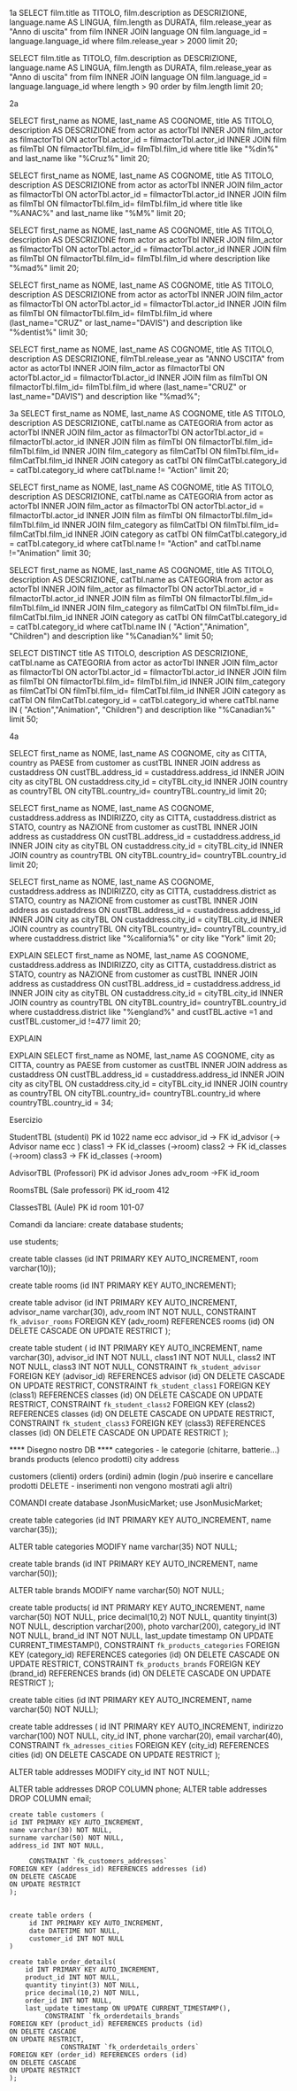 1a
 SELECT film.title as TITOLO, film.description as DESCRIZIONE, language.name AS LINGUA, film.length as DURATA, film.release_year as "Anno di uscita" from film  INNER JOIN language ON film.language_id = language.language_id where film.release_year > 2000 limit 20;

  SELECT film.title as TITOLO, film.description as DESCRIZIONE, language.name AS LINGUA, film.length as DURATA, film.release_year as "Anno di uscita" from film  INNER JOIN language ON film.language_id = language.language_id where length > 90 order by film.length limit 20;

2a

SELECT first_name as NOME, last_name AS COGNOME, title AS TITOLO, description AS DESCRIZIONE from actor as actorTbl  INNER JOIN film_actor as filmactorTbl ON actorTbl.actor_id = filmactorTbl.actor_id  INNER JOIN film as filmTbl ON filmactorTbl.film_id= filmTbl.film_id where title like "%din%" and last_name like "%Cruz%" limit 20;

SELECT first_name as NOME, last_name AS COGNOME, title AS TITOLO, description AS DESCRIZIONE from actor as actorTbl  INNER JOIN film_actor as filmactorTbl ON actorTbl.actor_id = filmactorTbl.actor_id  INNER JOIN film as filmTbl ON filmactorTbl.film_id= filmTbl.film_id where title like "%ANAC%" and last_name like "%M%" limit 20;

SELECT first_name as NOME, last_name AS COGNOME, title AS TITOLO, description AS DESCRIZIONE from actor as actorTbl  INNER JOIN film_actor as filmactorTbl ON actorTbl.actor_id = filmactorTbl.actor_id  INNER JOIN film as filmTbl ON filmactorTbl.film_id= filmTbl.film_id where description like "%mad%" limit 20;

SELECT first_name as NOME, last_name AS COGNOME, title AS TITOLO, description AS DESCRIZIONE from actor as actorTbl  INNER JOIN film_actor as filmactorTbl ON actorTbl.actor_id = filmactorTbl.actor_id  INNER JOIN film as filmTbl ON filmactorTbl.film_id= filmTbl.film_id where (last_name="CRUZ" or last_name="DAVIS") and description like "%dentist%" limit 30;


SELECT first_name as NOME, last_name AS COGNOME, title AS TITOLO, description AS DESCRIZIONE, filmTbl.release_year as "ANNO USCITA" from actor as actorTbl  INNER JOIN film_actor as filmactorTbl ON actorTbl.actor_id = filmactorTbl.actor_id  INNER JOIN film as filmTbl ON filmactorTbl.film_id= filmTbl.film_id where (last_name="CRUZ" or last_name="DAVIS") and description like "%mad%";

3a
SELECT first_name as NOME, last_name AS COGNOME, title AS TITOLO, description AS DESCRIZIONE, catTbl.name as CATEGORIA  from actor as actorTbl 
INNER JOIN film_actor as filmactorTbl ON actorTbl.actor_id = filmactorTbl.actor_id 
INNER JOIN film as filmTbl ON filmactorTbl.film_id= filmTbl.film_id
INNER JOIN film_category as filmCatTbl ON filmTbl.film_id= filmCatTbl.film_id
INNER JOIN category as catTbl ON filmCatTbl.category_id = catTbl.category_id
where catTbl.name != "Action"
limit 20;

SELECT first_name as NOME, last_name AS COGNOME, title AS TITOLO, description AS DESCRIZIONE, catTbl.name as CATEGORIA  from actor as actorTbl  INNER JOIN film_actor as filmactorTbl ON actorTbl.actor_id = filmactorTbl.actor_id  INNER JOIN film as filmTbl ON filmactorTbl.film_id= filmTbl.film_id INNER JOIN film_category as filmCatTbl ON filmTbl.film_id= filmCatTbl.film_id INNER JOIN category as catTbl ON filmCatTbl.category_id = catTbl.category_id where catTbl.name != "Action" and catTbl.name !="Animation"  limit 30;

SELECT first_name as NOME, last_name AS COGNOME, title AS TITOLO, description AS DESCRIZIONE, catTbl.name as CATEGORIA  from actor as actorTbl  INNER JOIN film_actor as filmactorTbl ON actorTbl.actor_id = filmactorTbl.actor_id  INNER JOIN film as filmTbl ON filmactorTbl.film_id= filmTbl.film_id INNER JOIN film_category as filmCatTbl ON filmTbl.film_id= filmCatTbl.film_id INNER JOIN category as catTbl ON filmCatTbl.category_id = catTbl.category_id where catTbl.name IN ( "Action","Animation", "Children") and description like "%Canadian%" limit 50;

SELECT DISTINCT title AS TITOLO, description AS DESCRIZIONE, catTbl.name as CATEGORIA  from actor as actorTbl  INNER JOIN film_actor as filmactorTbl ON actorTbl.actor_id = filmactorTbl.actor_id  INNER JOIN film as filmTbl ON filmactorTbl.film_id= filmTbl.film_id INNER JOIN film_category as filmCatTbl ON filmTbl.film_id= filmCatTbl.film_id INNER JOIN category as catTbl ON filmCatTbl.category_id = catTbl.category_id where catTbl.name IN ( "Action","Animation", "Children") and description like "%Canadian%" limit 50;


4a

SELECT first_name as NOME, last_name AS COGNOME, city as CITTA, country as PAESE from customer as custTBL INNER JOIN address as custaddress ON custTBL.address_id = custaddress.address_id INNER JOIN city as cityTBL ON custaddress.city_id = cityTBL.city_id
INNER JOIN country as countryTBL ON cityTBL.country_id= countryTBL.country_id limit 20;

SELECT first_name as NOME, last_name AS COGNOME, custaddress.address as INDIRIZZO, city as CITTA, custaddress.district as STATO, country as NAZIONE from customer as custTBL INNER JOIN address as custaddress ON custTBL.address_id = custaddress.address_id INNER JOIN city as cityTBL ON custaddress.city_id = cityTBL.city_id
INNER JOIN country as countryTBL ON cityTBL.country_id= countryTBL.country_id limit 20;

SELECT first_name as NOME, last_name AS COGNOME, custaddress.address as INDIRIZZO, city as CITTA, custaddress.district as STATO, country as NAZIONE from customer as custTBL INNER JOIN address as custaddress ON custTBL.address_id = custaddress.address_id INNER JOIN city as cityTBL ON custaddress.city_id = cityTBL.city_id
INNER JOIN country as countryTBL ON cityTBL.country_id= countryTBL.country_id 
where custaddress.district like "%california%" or city like "York"
limit 20;

EXPLAIN
SELECT first_name as NOME, last_name AS COGNOME, custaddress.address as INDIRIZZO, city as CITTA, custaddress.district as STATO, country as NAZIONE from customer as custTBL INNER JOIN address as custaddress ON custTBL.address_id = custaddress.address_id INNER JOIN city as cityTBL ON custaddress.city_id = cityTBL.city_id
INNER JOIN country as countryTBL ON cityTBL.country_id= countryTBL.country_id 
where custaddress.district like "%england%" and custTBL.active =1 and custTBL.customer_id !=477
limit 20;

EXPLAIN

EXPLAIN
SELECT first_name as NOME, last_name AS COGNOME, city as CITTA, country as PAESE from customer as custTBL INNER JOIN address as custaddress ON custTBL.address_id = custaddress.address_id INNER JOIN city as cityTBL ON custaddress.city_id = cityTBL.city_id INNER JOIN country as countryTBL ON cityTBL.country_id= countryTBL.country_id where countryTBL.country_id = 34;


Esercizio


StudentTBL (studenti)
PK id 1022
name ecc
advisor_id -> FK id_advisor (-> Advisor name ecc )
class1 -> FK id_classes (->room)
class2 -> FK id_classes (->room)
class3 -> FK id_classes (->room)

AdvisorTBL (Professori)
PK id
advisor Jones
adv_room ->FK id_room

RoomsTBL (Sale professori)
PK id_room 412

ClassesTBL (Aule)
PK id
room 101-07

Comandi da lanciare:
create database students;

use students;

create table classes (id INT PRIMARY KEY AUTO_INCREMENT, room varchar(10));

create table rooms (id INT PRIMARY KEY AUTO_INCREMENT);

create table advisor (id INT PRIMARY KEY AUTO_INCREMENT, advisor_name varchar(30), adv_room INT NOT NULL,
  CONSTRAINT `fk_advisor_rooms`
    FOREIGN KEY (adv_room) REFERENCES rooms (id)
    ON DELETE CASCADE
    ON UPDATE RESTRICT
);

create table student 
(
    id INT PRIMARY KEY AUTO_INCREMENT, 
    name varchar(30), 
    advisor_id INT NOT NULL,
    class1 INT NOT NULL,
    class2 INT NOT NULL,
    class3 INT NOT NULL,
  CONSTRAINT `fk_student_advisor`
    FOREIGN KEY (advisor_id) REFERENCES advisor (id)
    ON DELETE CASCADE
    ON UPDATE RESTRICT,
      CONSTRAINT `fk_student_class1`
    FOREIGN KEY (class1) REFERENCES classes (id)
    ON DELETE CASCADE
    ON UPDATE RESTRICT,
          CONSTRAINT `fk_student_class2`
    FOREIGN KEY (class2) REFERENCES classes (id)
    ON DELETE CASCADE
    ON UPDATE RESTRICT,
          CONSTRAINT `fk_student_class3`
    FOREIGN KEY (class3) REFERENCES classes (id)
    ON DELETE CASCADE
    ON UPDATE RESTRICT
);


**** Disegno nostro DB ****
categories - le categorie (chitarre, batterie...)
brands
products (elenco prodotti)
city
address

customers (clienti)
orders (ordini)
admin (login /può inserire e cancellare prodotti DELETE - inserimenti non vengono mostrati agli altri)

COMANDI
create database JsonMusicMarket;
use JsonMusicMarket;

create table categories (id INT PRIMARY KEY AUTO_INCREMENT, name varchar(35));

ALTER table categories MODIFY name varchar(35) NOT NULL;

create table brands (id INT PRIMARY KEY AUTO_INCREMENT, name varchar(50));

ALTER table brands MODIFY name varchar(50) NOT NULL;

create table products(
id INT PRIMARY KEY AUTO_INCREMENT,
name varchar(50) NOT NULL,
price decimal(10,2) NOT NULL,
quantity tinyint(3) NOT NULL,
description varchar(200),
photo varchar(200),
category_id INT NOT NULL,
brand_id INT NOT NULL,
last_update timestamp ON UPDATE CURRENT_TIMESTAMP(),
  CONSTRAINT `fk_products_categories`
    FOREIGN KEY (category_id) REFERENCES categories (id)
    ON DELETE CASCADE
    ON UPDATE RESTRICT,
     CONSTRAINT `fk_products_brands`
    FOREIGN KEY (brand_id) REFERENCES brands (id)
    ON DELETE CASCADE
    ON UPDATE RESTRICT
);


create table cities (id INT PRIMARY KEY AUTO_INCREMENT, name varchar(50) NOT NULL);

create table addresses (
    id INT PRIMARY KEY AUTO_INCREMENT, 
    indirizzo varchar(100) NOT NULL,
    city_id INT,
    phone varchar(20),
    email varchar(40),
         CONSTRAINT `fk_adresses_cities`
    FOREIGN KEY (city_id) REFERENCES cities (id)
    ON DELETE CASCADE
    ON UPDATE RESTRICT
    );

ALTER table addresses MODIFY city_id INT NOT NULL;

ALTER table addresses DROP COLUMN phone;
ALTER table addresses DROP COLUMN email;


    create table customers (
    id INT PRIMARY KEY AUTO_INCREMENT, 
    name varchar(30) NOT NULL,
    surname varchar(50) NOT NULL,
    address_id INT NOT NULL,

         CONSTRAINT `fk_customers_addresses`
    FOREIGN KEY (address_id) REFERENCES addresses (id)
    ON DELETE CASCADE
    ON UPDATE RESTRICT
    );


    create table orders (
         id INT PRIMARY KEY AUTO_INCREMENT, 
         date DATETIME NOT NULL,
         customer_id INT NOT NULL
    )

    create table order_details(
        id INT PRIMARY KEY AUTO_INCREMENT, 
        product_id INT NOT NULL,
        quantity tinyint(3) NOT NULL,
        price decimal(10,2) NOT NULL,
        order_id INT NOT NULL,
        last_update timestamp ON UPDATE CURRENT_TIMESTAMP(),
             CONSTRAINT `fk_orderdetails_brands`
    FOREIGN KEY (product_id) REFERENCES products (id)
    ON DELETE CASCADE
    ON UPDATE RESTRICT,
                 CONSTRAINT `fk_orderdetails_orders`
    FOREIGN KEY (order_id) REFERENCES orders (id)
    ON DELETE CASCADE
    ON UPDATE RESTRICT
    );



    